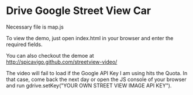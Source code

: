 # Drive Google Street View Car

Necessary file is map.js

To view the demo, just open index.html in your browser and enter the required fields.

You can also checkout the demoe at http://spicavigo.github.com/streetview-video/

The video will fail to load if the Google API Key I am using hits the Quota. In that case, come back the next day or open the JS console of your browser and run gdrive.setKey("YOUR OWN STREET VIEW IMAGE API KEY").
